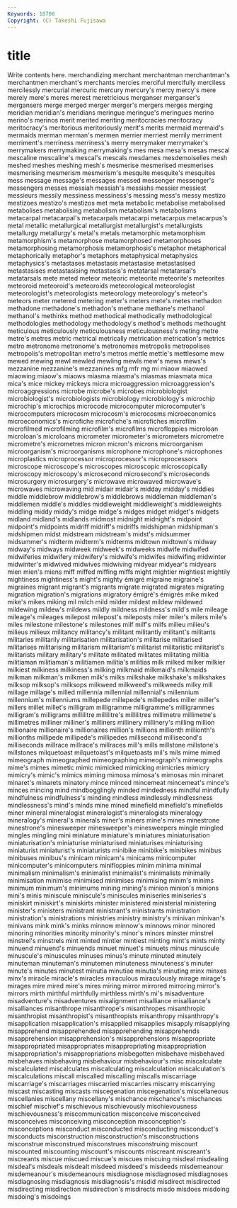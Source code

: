 ```yaml
---
Keywords: 18706 
Copyright: (C) Takeshi Fujisawa
---
```


# title

Write contents here.
merchandizing merchant merchantman merchantman's merchantmen merchant's
merchants mercies merciful mercifully merciless mercilessly mercurial mercuric mercury mercury's
mercy mercy's mere merely mere's meres merest meretricious merganser merganser's
mergansers merge merged merger merger's mergers merges merging meridian meridian's
meridians meringue meringue's meringues merino merino's merinos merit merited meriting
meritocracies meritocracy meritocracy's meritorious meritoriously merit's merits mermaid mermaid's mermaids
merman merman's mermen merrier merriest merrily merriment merriment's merriness merriness's
merry merrymaker merrymaker's merrymakers merrymaking merrymaking's mes mesa mesa's mesas
mescal mescaline mescaline's mescal's mescals mesdames mesdemoiselles mesh meshed meshes
meshing mesh's mesmerise mesmerised mesmerises mesmerising mesmerism mesmerism's mesquite mesquite's
mesquites mess message message's messages messed messenger messenger's messengers messes
messiah messiah's messiahs messier messiest messieurs messily messiness messiness's messing
mess's messy mestizo mestizoes mestizo's mestizos met meta metabolic metabolise
metabolised metabolises metabolising metabolism metabolism's metabolisms metacarpal metacarpal's metacarpals metacarpi
metacarpus metacarpus's metal metallic metallurgical metallurgist metallurgist's metallurgists metallurgy metallurgy's
metal's metals metamorphic metamorphism metamorphism's metamorphose metamorphosed metamorphoses metamorphosing metamorphosis
metamorphosis's metaphor metaphorical metaphorically metaphor's metaphors metaphysical metaphysics metaphysics's metastases
metastasis metastasise metastasised metastasises metastasising metastasis's metatarsal metatarsal's metatarsals mete
meted meteor meteoric meteorite meteorite's meteorites meteoroid meteoroid's meteoroids meteorological
meteorologist meteorologist's meteorologists meteorology meteorology's meteor's meteors meter metered metering
meter's meters mete's metes methadon methadone methadone's methadon's methane methane's
methanol methanol's methinks method methodical methodically methodological methodologies methodology methodology's
method's methods methought meticulous meticulously meticulousness meticulousness's meting metre metre's
metres metric metrical metrically metrication metrication's metrics metro metronome metronome's
metronomes metropolis metropolises metropolis's metropolitan metro's metros mettle mettle's mettlesome
mew mewed mewing mewl mewled mewling mewls mew's mews mews's
mezzanine mezzanine's mezzanines mfg mfr mg mi miaow miaowed miaowing
miaow's miaows miasma miasma's miasmas miasmata mica mica's mice mickey
mickeys micra microaggression microaggression's microaggressions microbe microbe's microbes microbiologist microbiologist's
microbiologists microbiology microbiology's microchip microchip's microchips microcode microcomputer microcomputer's microcomputers
microcosm microcosm's microcosms microeconomics microeconomics's microfiche microfiche's microfiches microfilm microfilmed
microfilming microfilm's microfilms microfloppies microloan microloan's microloans micrometer micrometer's micrometers
micrometre micrometre's micrometres micron micron's microns microorganism microorganism's microorganisms microphone
microphone's microphones microplastics microprocessor microprocessor's microprocessors microscope microscope's microscopes microscopic
microscopically microscopy microscopy's microsecond microsecond's microseconds microsurgery microsurgery's microwave microwaved
microwave's microwaves microwaving mid midair midair's midday midday's middies middle
middlebrow middlebrow's middlebrows middleman middleman's middlemen middle's middles middleweight middleweight's
middleweights middling middy middy's midge midge's midges midget midget's midgets
midland midland's midlands midmost midnight midnight's midpoint midpoint's midpoints midriff
midriff's midriffs midshipman midshipman's midshipmen midst midstream midstream's midst's midsummer
midsummer's midterm midterm's midterms midtown midtown's midway midway's midways midweek
midweek's midweeks midwife midwifed midwiferies midwifery midwifery's midwife's midwifes midwifing
midwinter midwinter's midwived midwives midwiving midyear midyear's midyears mien mien's
miens miff miffed miffing miffs might mightier mightiest mightily mightiness
mightiness's might's mighty émigré migraine migraine's migraines migrant migrant's migrants
migrate migrated migrates migrating migration migration's migrations migratory émigré's émigrés
mike miked mike's mikes miking mil milch mild milder mildest
mildew mildewed mildewing mildew's mildews mildly mildness mildness's mild's mile
mileage mileage's mileages milepost milepost's mileposts miler miler's milers mile's
miles milestone milestone's milestones milf milf's milfs milieu milieu's milieus
milieux militancy militancy's militant militantly militant's militants militaries militarily militarisation
militarisation's militarise militarised militarises militarising militarism militarism's militarist militaristic militarist's
militarists military military's militate militated militates militating militia militiaman militiaman's
militiamen militia's militias milk milked milker milkier milkiest milkiness milkiness's
milking milkmaid milkmaid's milkmaids milkman milkman's milkmen milk's milks milkshake
milkshake's milkshakes milksop milksop's milksops milkweed milkweed's milkweeds milky mill
millage millage's milled millennia millennial millennial's millennium millennium's millenniums millepede
millepede's millepedes miller miller's millers millet millet's milligram milligramme milligramme's
milligrammes milligram's milligrams millilitre millilitre's millilitres millimetre millimetre's millimetres milliner
milliner's milliners millinery millinery's milling million millionaire millionaire's millionaires million's
millions millionth millionth's millionths millipede millipede's millipedes millisecond millisecond's milliseconds
millrace millrace's millraces mill's mills millstone millstone's millstones milquetoast milquetoast's
milquetoasts mil's mils mime mimed mimeograph mimeographed mimeographing mimeograph's mimeographs
mime's mimes mimetic mimic mimicked mimicking mimicries mimicry mimicry's mimic's
mimics miming mimosa mimosa's mimosas min minaret minaret's minarets minatory
mince minced mincemeat mincemeat's mince's minces mincing mind mindbogglingly minded
mindedness mindful mindfully mindfulness mindfulness's minding mindless mindlessly mindlessness mindlessness's
mind's minds mine mined minefield minefield's minefields miner mineral mineralogist
mineralogist's mineralogists mineralogy mineralogy's mineral's minerals miner's miners mine's mines
minestrone minestrone's minesweeper minesweeper's minesweepers mingle mingled mingles mingling mini
miniature miniature's miniatures miniaturisation miniaturisation's miniaturise miniaturised miniaturises miniaturising miniaturist
miniaturist's miniaturists minibike minibike's minibikes minibus minibuses minibus's minicam minicam's
minicams minicomputer minicomputer's minicomputers minifloppies minim minima minimal minimalism minimalism's
minimalist minimalist's minimalists minimally minimisation minimise minimised minimises minimising minim's
minims minimum minimum's minimums mining mining's minion minion's minions mini's
minis miniscule miniscule's miniscules miniseries miniseries's miniskirt miniskirt's miniskirts minister
ministered ministerial ministering minister's ministers ministrant ministrant's ministrants ministration ministration's
ministrations ministries ministry ministry's minivan minivan's minivans mink mink's minks
minnow minnow's minnows minor minored minoring minorities minority minority's minor's
minors minster minstrel minstrel's minstrels mint minted mintier mintiest minting
mint's mints minty minuend minuend's minuends minuet minuet's minuets minus
minuscule minuscule's minuscules minuses minus's minute minuted minutely minuteman minuteman's
minutemen minuteness minuteness's minuter minute's minutes minutest minutia minutiae minutia's
minuting minx minxes minx's miracle miracle's miracles miraculous miraculously mirage
mirage's mirages mire mired mire's mires miring mirror mirrored mirroring
mirror's mirrors mirth mirthful mirthfully mirthless mirth's mi's misadventure misadventure's
misadventures misalignment misalliance misalliance's misalliances misanthrope misanthrope's misanthropes misanthropic misanthropist
misanthropist's misanthropists misanthropy misanthropy's misapplication misapplication's misapplied misapplies misapply misapplying
misapprehend misapprehended misapprehending misapprehends misapprehension misapprehension's misapprehensions misappropriate misappropriated misappropriates
misappropriating misappropriation misappropriation's misappropriations misbegotten misbehave misbehaved misbehaves misbehaving misbehaviour
misbehaviour's misc miscalculate miscalculated miscalculates miscalculating miscalculation miscalculation's miscalculations miscall
miscalled miscalling miscalls miscarriage miscarriage's miscarriages miscarried miscarries miscarry miscarrying
miscast miscasting miscasts miscegenation miscegenation's miscellaneous miscellanies miscellany miscellany's mischance
mischance's mischances mischief mischief's mischievous mischievously mischievousness mischievousness's miscommunication misconceive
misconceived misconceives misconceiving misconception misconception's misconceptions misconduct misconducted misconducting misconduct's
misconducts misconstruction misconstruction's misconstructions misconstrue misconstrued misconstrues misconstruing miscount miscounted
miscounting miscount's miscounts miscreant miscreant's miscreants miscue miscued miscue's miscues
miscuing misdeal misdealing misdeal's misdeals misdealt misdeed misdeed's misdeeds misdemeanour
misdemeanour's misdemeanours misdiagnose misdiagnosed misdiagnoses misdiagnosing misdiagnosis misdiagnosis's misdid misdirect
misdirected misdirecting misdirection misdirection's misdirects misdo misdoes misdoing misdoing's misdoings
